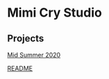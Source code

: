 # Mimi Cry Studio

## Projects

[Mid Summer 2020](projects/2020/mid-summer-festival.md)

[README](README.md)

